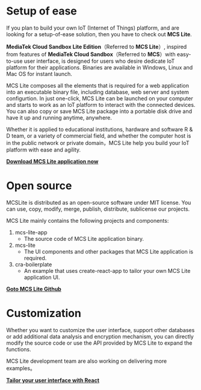 # Setup of ease

If you plan to build your own IoT (Internet of Things) platform, and are looking for a setup-of-ease solution, then you have to check out **MCS Lite**.

**MediaTek Cloud Sandbox Lite Edition**（Referred to **MCS Lite**）, inspired from features of **MediaTek Cloud Sandbox**（Referred to **MCS**）with easy-to-use user interface, is designed for users who desire dedicate IoT platform for their applications. Binaries are available in Windows, Linux and Mac OS for instant launch.   


MCS Lite composes all the elements that is required for a web application into an executable binary file, including database, web server and system configurtion. In just one-click, MCS Lite can be launched on your computer and starts to work as an IoT platform to interact with the connected devices. You can also copy or save MCS Lite package into a portable disk drive and have it up and running anytime, anywhere. 


Whether it is applied to educational institutions, hardware and software R & D team, or a variety of commercial field, and whether the computer host is in the public network or private domain，MCS Lite help you build your IoT platform with ease and agility.  

**[Download MCS Lite application now](https://github.com/MCS-Lite/mcs-lite-app/releases/latest)**

# Open source

MCSLite is distributed as an open-source software under MIT license. You can use, copy, modify, merge, publish, distribute, sublicense our projects.

MCS Lite mainly contains the following projects and components:

1. mcs-lite-app
   * The source code of MCS Lite application binary.
2. mcs-lite
   * The UI components and other packages that MCS Lite application is required.
3. cra-boilerplate
   * An example that uses create-react-app to tailor your own MCS Lite application UI.
   
**[Goto MCS Lite Github](https://github.com/MCS-Lite)**


# Customization

Whether you want to customize the user interface, support other databases or add additional data analysis and encryption mechanism, you can directly modify the source code or use the API provided by MCS Lite to expand the functions.

MCS Lite development team are also working on delivering more examples。

**[Tailor your user interface with React](https://github.com/MCS-Lite/cra-boilerplate)**

